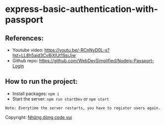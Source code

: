 # express-basic-authentication-with-passport

## References: 
* Youtube video: https://youtu.be/-RCnNyD0L-s?list=LL8h5ajd3Cv8iXlUt1SsiJjw
* Github repo: https://github.com/WebDevSimplified/Nodejs-Passport-Login

## How to run the project:

* Install packages: `npm i`
* Start the server: `npm run startDev` or `npm start`

```
Note: Everytime the server restarts, you have to register users again.
```

Copyright: [Những dòng code vui](https://nhungdongcodevui.com/)